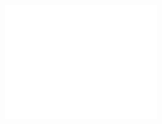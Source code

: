 <div align="center">
  <img src="https://github.com/iambeaukim/iambeaukim/blob/main/github_logo_beau-ezgif.com-resize.gif"/>
</div>

<!-- ![snake gif](https://github.com/iambeaukim/iambeaukim/blob/output/github-contribution-grid-snake.svg) -->
